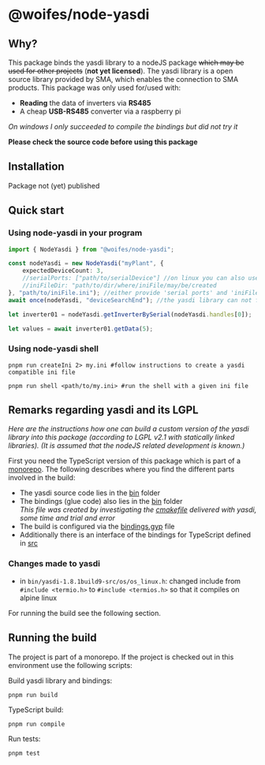 # @woifes/node-yasdi

## Why?
This package binds the yasdi library to a nodeJS package ~~which may be used for other projects~~ (**not yet licensed**). The yasdi library is a open source library provided by SMA, which enables the connection to SMA products. 
This package was only used for/used with:
* __Reading__ the data of inverters via __RS485__
* A cheap __USB-RS485__ converter via a raspberry pi

*On windows I only succeeded to compile the bindings but did not try it*

**Please check the source code before using this package**

## Installation
Package not (yet) published

## Quick start

### Using node-yasdi in your program

```typescript
import { NodeYasdi } from "@woifes/node-yasdi";

const nodeYasdi = new NodeYasdi("myPlant", { 
    expectedDeviceCount: 3,
    //serialPorts: ["path/to/serialDevice"] //on linux you can also use a link as a device like "/dev/serial/by-path/<usbDeviceLink>"
    //iniFileDir: "path/to/dir/where/iniFile/may/be/created
}, "path/to/iniFile.ini"); //either provide 'serial ports' and 'iniFileDir' in config, or the ini file directly
await once(nodeYasdi, "deviceSearchEnd"); //the yasdi library can not fetch data before this event

let inverter01 = nodeYasdi.getInverterBySerial(nodeYasdi.handles[0]);

let values = await inverter01.getData(5);
```
### Using node-yasdi shell

```shell
pnpm run createIni 2> my.ini #follow instructions to create a yasdi compatible ini file

pnpm run shell <path/to/my.ini> #run the shell with a given ini file
```

## Remarks regarding yasdi and its LGPL
*Here are the instructions how one can build a custom version of the yasdi library into this package (according to LGPL v2.1 with statically linked libraries). (It is assumed that the nodeJS related development is known.)*

First you need the TypeScript version of this package which is part of a [monorepo](https://github.com/woifes/node-monorepo). The following describes where you find the different parts involved in the build:

* The yasdi source code lies in the [bin](./bin/yasdi-1.8.1build9-src/) folder
* The bindings (glue code) also lies in the [bin](./bin/yasdi-bindings/) folder \
 *This file was created by investigating the [cmakefile](./bin/yasdi-1.8.1build9-src/projects/generic-cmake/CMakeLists.txt) delivered with yasdi, some time and trial and error*
* The build is configured via the [bindings.gyp](binding.gyp) file
* Additionally there is an interface of the bindings for TypeScript defined in [src](./src/bindings/yasdiBindings.ts)

### Changes made to yasdi
* in `bin/yasdi-1.8.1build9-src/os/os_linux.h`: changed include from `#include <termio.h>` to `#include <termios.h>` so that it compiles on alpine linux

For running the build see the following section.

## Running the build

The project is part of a monorepo. If the project is checked out in this environment use the following scripts:

Build yasdi library and bindings:

```shell
pnpm run build
```

TypeScript build:

```shell
pnpm run compile
```

Run tests:

```shell
pnpm test
```